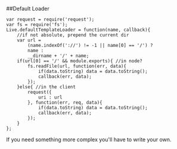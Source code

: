 ##Default Loader

    var request = require('request');
    var fs = require('fs');
    Live.defaultTemplateLoader = function(name, callback){
        //if not absolute, prepend the current dir
        var url = 
        	(name.indexOf('://') != -1 || name[0] == '/') ?
        	name :
        	__dirname + '/' + name;
        if(url[0] == '/' && module.exports){ //in node?
            fs.readFile(url, function(err, data){
                if(data.toString) data = data.toString();
                callback(err, data);
            });
        }else{ //in the client
            request({
                uri : url
            }, function(err, req, data){
                if(data.toString) data = data.toString();
                callback(err, data);
            });
        }
    };
If you need something more complex you'll have to write your own.
